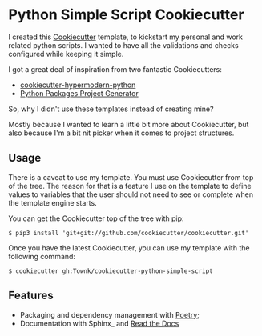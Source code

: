 # Python Simple Script Cookiecutter


I created this [Cookiecutter](https://github.com/audreyr/cookiecutter) template, to kickstart my
personal and work related python scripts. I wanted to have all the validations and checks configured
while keeping it simple.

I got a great deal of inspiration from two fantastic Cookiecutters:

- [cookiecutter-hypermodern-python](https://github.com/cjolowicz/cookiecutter-hypermodern-python)
- [Python Packages Project Generator](https://github.com/TezRomacH/python-package-template)

So, why I didn't use these templates instead of creating mine?

Mostly because I wanted to learn a little bit more about Cookiecutter, but also because I'm a bit
nit picker when it comes to project structures.

## Usage

There is a caveat to use my template. You must use Cookiecutter from top of the tree. The reason for
that is a feature I use on the template to define values to variables that the user should not need
to see or complete when the template engine starts.

You can get the Cookiecutter top of the tree with pip:

```shell
$ pip3 install 'git+git://github.com/cookiecutter/cookiecutter.git'
```

Once you have the latest Cookiecutter, you can use my template with the following command:

```shell
$ cookiecutter gh:Townk/cookiecutter-python-simple-script
```

## Features

- Packaging and dependency management with [Poetry][poetry];
- Documentation with Sphinx_ and [Read the Docs][rtd]

[poetry]: https://python-poetry.org/
[rtd]: https://readthedocs.org/
